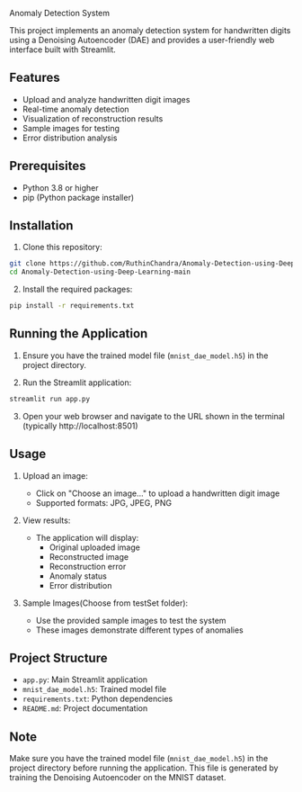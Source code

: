 Anomaly Detection System

This project implements an anomaly detection system for handwritten digits using a Denoising Autoencoder (DAE) and provides a user-friendly web interface built with Streamlit.

## Features

- Upload and analyze handwritten digit images
- Real-time anomaly detection
- Visualization of reconstruction results
- Sample images for testing
- Error distribution analysis

## Prerequisites

- Python 3.8 or higher
- pip (Python package installer)

## Installation

1. Clone this repository:
```bash
git clone https://github.com/RuthinChandra/Anomaly-Detection-using-Deep-Learning.git
cd Anomaly-Detection-using-Deep-Learning-main
```

2. Install the required packages:
```bash
pip install -r requirements.txt
```

## Running the Application

1. Ensure you have the trained model file (`mnist_dae_model.h5`) in the project directory.

2. Run the Streamlit application:
```bash
streamlit run app.py
```

3. Open your web browser and navigate to the URL shown in the terminal (typically http://localhost:8501)

## Usage

1. Upload an image:
   - Click on "Choose an image..." to upload a handwritten digit image
   - Supported formats: JPG, JPEG, PNG

2. View results:
   - The application will display:
     - Original uploaded image
     - Reconstructed image
     - Reconstruction error
     - Anomaly status
     - Error distribution

3. Sample Images(Choose from testSet folder):
   - Use the provided sample images to test the system
   - These images demonstrate different types of anomalies

## Project Structure

- `app.py`: Main Streamlit application
- `mnist_dae_model.h5`: Trained model file
- `requirements.txt`: Python dependencies
- `README.md`: Project documentation

## Note

Make sure you have the trained model file (`mnist_dae_model.h5`) in the project directory before running the application. This file is generated by training the Denoising Autoencoder on the MNIST dataset. 
